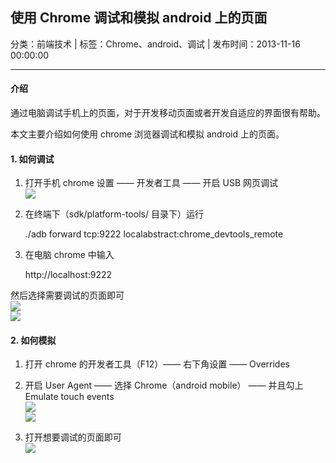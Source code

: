 ## 使用 Chrome 调试和模拟 android 上的页面

分类：前端技术 | 标签：Chrome、android、调试 | 发布时间：2013-11-16 00:00:00

___

#### 介绍

通过电脑调试手机上的页面，对于开发移动页面或者开发自适应的界面很有帮助。

本文主要介绍如何使用 chrome 浏览器调试和模拟 android 上的页面。

#### 1. 如何调试

1) 打开手机 chrome 设置 —— 开发者工具 —— 开启 USB 网页调试  
![](/posts/2013/11/16/1.png)

2) 在终端下（sdk/platform-tools/ 目录下）运行

	./adb forward tcp:9222 localabstract:chrome_devtools_remote
	
3) 在电脑 chrome 中输入 

	http://localhost:9222
	
然后选择需要调试的页面即可  
![](/posts/2013/11/16/2.png)  
![](/posts/2013/11/16/3.png)

#### 2. 如何模拟

1) 打开 chrome 的开发者工具（F12）—— 右下角设置 —— Overrides 

2) 开启 User Agent —— 选择 Chrome（android mobile） —— 并且勾上 Emulate touch events    
![](/posts/2013/11/16/4.png)  
![](/posts/2013/11/16/5.png)

3) 打开想要调试的页面即可  
![](/posts/2013/11/16/6.png)